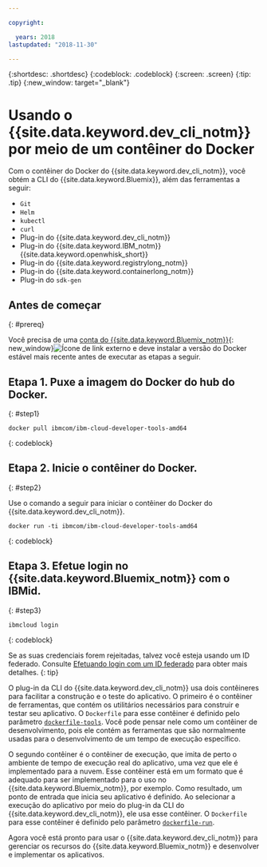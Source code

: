 ```yaml
---

copyright:

  years: 2018
lastupdated: "2018-11-30"

---
```


{:shortdesc: .shortdesc}
{:codeblock: .codeblock}
{:screen: .screen}
{:tip: .tip}
{:new_window: target="_blank"}

# Usando o {{site.data.keyword.dev_cli_notm}} por meio de um contêiner do Docker

Com o contêiner do Docker do {{site.data.keyword.dev_cli_notm}}, você obtém a CLI do
{{site.data.keyword.Bluemix}}, além das ferramentas a seguir:

* `Git`
* `Helm`
* `kubectl`
* `curl`
* Plug-in do {{site.data.keyword.dev_cli_notm}}
* Plug-in do {{site.data.keyword.IBM_notm}} {{site.data.keyword.openwhisk_short}}
* Plug-in do {{site.data.keyword.registrylong_notm}}
* Plug-in do {{site.data.keyword.containerlong_notm}}
* Plug-in do `sdk-gen`

## Antes de começar
{: #prereq}

Você precisa de uma [conta do {{site.data.keyword.Bluemix_notm}}](https://{DomainName}){: new_window}![Ícone de link externo](../../../icons/launch-glyph.svg "Ícone de link externo") e deve instalar a versão do Docker estável mais recente antes de executar as etapas a seguir.

## Etapa 1. Puxe a imagem do Docker do hub do Docker.
{: #step1}

```
docker pull ibmcom/ibm-cloud-developer-tools-amd64
```
{: codeblock}

## Etapa 2. Inicie o contêiner do Docker.
{: #step2}

Use o comando a seguir para iniciar o contêiner do Docker do {{site.data.keyword.dev_cli_notm}}.

```
docker run -ti ibmcom/ibm-cloud-developer-tools-amd64
```
{: codeblock}

## Etapa 3. Efetue login no {{site.data.keyword.Bluemix_notm}} com o IBMid.
{: #step3}

```
ibmcloud login
```
{: codeblock}


Se as suas credenciais forem rejeitadas, talvez você esteja usando um ID federado. Consulte
[Efetuando login com um ID federado](/docs/iam/login_fedid.html#federated_id) para obter mais detalhes.
{: tip}

O plug-in da CLI do {{site.data.keyword.dev_cli_notm}} usa dois contêineres para facilitar a construção e o teste do aplicativo. O primeiro é o contêiner de ferramentas, que contém os utilitários necessários para construir e testar seu aplicativo. O `Dockerfile` para esse contêiner é definido pelo parâmetro [`dockerfile-tools`](/docs/cli/idt/commands.html#command-parameters). Você pode pensar nele como um contêiner de desenvolvimento, pois ele contém as ferramentas que são normalmente usadas para o desenvolvimento de um tempo de execução específico.

O segundo contêiner é o contêiner de execução, que imita de perto o ambiente de tempo de execução real do aplicativo, uma vez que ele é implementado para a nuvem. Esse contêiner está em um formato que é adequado para ser implementado para o uso no {{site.data.keyword.Bluemix_notm}}, por exemplo. Como resultado, um ponto de entrada que inicia seu aplicativo é definido. Ao selecionar a execução do aplicativo por meio do plug-in da CLI do {{site.data.keyword.dev_cli_notm}}, ele usa esse contêiner. O `Dockerfile` para esse contêiner é definido pelo parâmetro
[`dockerfile-run`](/docs/cli/idt/commands.html#run-parameters).

Agora você está pronto para usar o {{site.data.keyword.dev_cli_notm}} para gerenciar os recursos do
{{site.data.keyword.Bluemix_notm}} e desenvolver e implementar os aplicativos.

